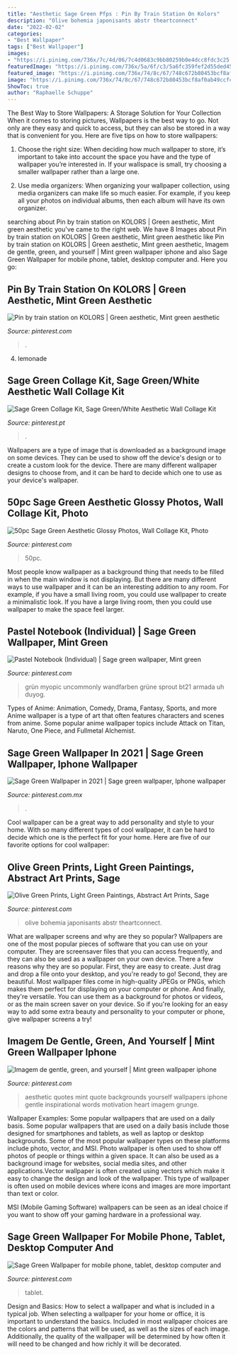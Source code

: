 ```yaml
---
title: "Aesthetic Sage Green Pfps : Pin By Train Station On Kolors"
description: "Olive bohemia japonisants abstr theartconnect"
date: "2022-02-02"
categories:
- "Best Wallpaper"
tags: ["Best Wallpaper"]
images:
- "https://i.pinimg.com/736x/7c/4d/06/7c4d0683c9bb80259b0e4dcc8fdc3c25.jpg"
featuredImage: "https://i.pinimg.com/736x/5a/6f/c3/5a6fc359fef2d55ded4561a2aa3c9e52.jpg"
featured_image: "https://i.pinimg.com/736x/74/8c/67/748c672b80453bcf8af0ab49ccfcfaf8.jpg"
image: "https://i.pinimg.com/736x/74/8c/67/748c672b80453bcf8af0ab49ccfcfaf8.jpg"
ShowToc: true
author: "Raphaelle Schuppe"
---
```



The Best Way to Store Wallpapers: A Storage Solution for Your Collection
When it comes to storing pictures, Wallpapers is the best way to go. Not only are they easy and quick to access, but they can also be stored in a way that is convenient for you. Here are five tips on how to store wallpapers:
1) Choose the right size: When deciding how much wallpaper to store, it’s important to take into account the space you have and the type of wallpaper you’re interested in. If your wallspace is small, try choosing a smaller wallpaper rather than a large one.

2) Use media organizers: When organizing your wallpaper collection, using media organizers can make life so much easier. For example, if you keep all your photos on individual albums, then each album will have its own organizer.

	

		
searching about Pin by train station on KOLORS | Green aesthetic, Mint green aesthetic you've came to the right web. We have 8 Images about Pin by train station on KOLORS | Green aesthetic, Mint green aesthetic like Pin by train station on KOLORS | Green aesthetic, Mint green aesthetic, Imagem de gentle, green, and yourself | Mint green wallpaper iphone and also Sage Green Wallpaper for mobile phone, tablet, desktop computer and. Here you go:
		
    
## Pin By Train Station On KOLORS | Green Aesthetic, Mint Green Aesthetic

<img loading=lazy src="https://i.pinimg.com/736x/9e/5a/c0/9e5ac0b9fd5a32d77472bb6f55f3b520.jpg" onerror="this.onerror=null;this.src='https://tse2.mm.bing.net/th?id=OIP.wHyRgLWcezb09jj6DR4mJwHaJu&amp;pid=15.1';" alt="Pin by train station on KOLORS | Green aesthetic, Mint green aesthetic">

_Source: pinterest.com_

>. 

	

4. lemonade 

    
## Sage Green Collage Kit, Sage Green/White Aesthetic Wall Collage Kit

<img loading=lazy src="https://i.pinimg.com/736x/88/c0/8a/88c08a543cf44c67d749f2320b209fa3.jpg" onerror="this.onerror=null;this.src='https://tse2.mm.bing.net/th?id=OIP.VQZkd6JzMfvrvTNjyWoL8AHaLH&amp;pid=15.1';" alt="Sage Green Collage Kit, Sage Green/White Aesthetic Wall Collage Kit">

_Source: pinterest.pt_

>. 

	

Wallpapers are a type of image that is downloaded as a background image on some devices. They can be used to show off the device's design or to create a custom look for the device. There are many different wallpaper designs to choose from, and it can be hard to decide which one to use as your device's wallpaper.

    
## 50pc Sage Green Aesthetic Glossy Photos, Wall Collage Kit, Photo

<img loading=lazy src="https://i.pinimg.com/736x/74/8c/67/748c672b80453bcf8af0ab49ccfcfaf8.jpg" onerror="this.onerror=null;this.src='https://tse2.mm.bing.net/th?id=OIP.otuLmxhnf9UxXf2pXMstLwHaHa&amp;pid=15.1';" alt="50pc Sage Green Aesthetic Glossy Photos, Wall Collage Kit, Photo">

_Source: pinterest.com_

>50pc. 

	

Most people know wallpaper as a background thing that needs to be filled in when the main window is not displaying. But there are many different ways to use wallpaper and it can be an interesting addition to any room. For example, if you have a small living room, you could use wallpaper to create a minimalistic look. If you have a large living room, then you could use wallpaper to make the space feel larger.

    
## Pastel Notebook (Individual) | Sage Green Wallpaper, Mint Green

<img loading=lazy src="https://i.pinimg.com/736x/7b/64/06/7b64069ad0f0471814739c7e36071d94.jpg" onerror="this.onerror=null;this.src='https://tse2.mm.bing.net/th?id=OIP.CBx_gqaTGv0Tix7aGi1QbwHaJ3&amp;pid=15.1';" alt="Pastel Notebook (Individual) | Sage green wallpaper, Mint green">

_Source: pinterest.com_

>grün myopic uncommonly wandfarben grüne sprout bt21 armada uh duyog. 

	

Types of Anime: Animation, Comedy, Drama, Fantasy, Sports, and more
Anime wallpaper is a type of art that often features characters and scenes from anime. Some popular anime wallpaper topics include Attack on Titan, Naruto, One Piece, and Fullmetal Alchemist.

    
## Sage Green Wallpaper In 2021 | Sage Green Wallpaper, Iphone Wallpaper

<img loading=lazy src="https://i.pinimg.com/736x/7c/4d/06/7c4d0683c9bb80259b0e4dcc8fdc3c25.jpg" onerror="this.onerror=null;this.src='https://tse4.mm.bing.net/th?id=OIP.z0063T60gaQCpKuz0-oG8gHaNK&amp;pid=15.1';" alt="Sage Green Wallpaper in 2021 | Sage green wallpaper, Iphone wallpaper">

_Source: pinterest.com.mx_

>. 

	

Cool wallpaper can be a great way to add personality and style to your home. With so many different types of cool wallpaper, it can be hard to decide which one is the perfect fit for your home. Here are five of our favorite options for cool wallpaper: 

    
## Olive Green Prints, Light Green Paintings, Abstract Art Prints, Sage

<img loading=lazy src="https://i.pinimg.com/736x/5a/6f/c3/5a6fc359fef2d55ded4561a2aa3c9e52.jpg" onerror="this.onerror=null;this.src='https://tse2.mm.bing.net/th?id=OIP.c9689xKyEmzwNL9PlrAllQHaKG&amp;pid=15.1';" alt="Olive Green Prints, Light Green Paintings, Abstract Art Prints, Sage">

_Source: pinterest.com_

>olive bohemia japonisants abstr theartconnect. 

	

What are wallpaper screens and why are they so popular?
Wallpapers are one of the most popular pieces of software that you can use on your computer. They are screensaver files that you can access frequently, and they can also be used as a wallpaper on your own device. There a few reasons why they are so popular. First, they are easy to create. Just drag and drop a file onto your desktop, and you're ready to go! Second, they are beautiful. Most wallpaper files come in high-quality JPEGs or PNGs, which makes them perfect for displaying on your computer or phone. And finally, they're versatile. You can use them as a background for photos or videos, or as the main screen saver on your device. So if you're looking for an easy way to add some extra beauty and personality to your computer or phone, give wallpaper screens a try!

    
## Imagem De Gentle, Green, And Yourself | Mint Green Wallpaper Iphone

<img loading=lazy src="https://i.pinimg.com/736x/1e/0d/28/1e0d2861bfcb5ca52877a9a121002a90.jpg" onerror="this.onerror=null;this.src='https://tse1.mm.bing.net/th?id=OIP.CncmB6Mvd64lm0XdvsXXLQHaNK&amp;pid=15.1';" alt="Imagem de gentle, green, and yourself | Mint green wallpaper iphone">

_Source: pinterest.com_

>aesthetic quotes mint quote backgrounds yourself wallpapers iphone gentle inspirational words motivation heart imagem grunge. 

	

Wallpaper Examples: Some popular wallpapers that are used on a daily basis.
Some popular wallpapers that are used on a daily basis include those designed for smartphones and tablets, as well as laptop or desktop backgrounds. Some of the most popular wallpaper types on these platforms include photo, vector, and MSI. 
Photo wallpaper is often used to show off photos of people or things within a given space. It can also be used as a background image for websites, social media sites, and other applications.Vector wallpaper is often created using vectors which make it easy to change the design and look of the wallpaper. This type of wallpaper is often used on mobile devices where icons and images are more important than text or color. 

MSI (Mobile Gaming Software) wallpapers can be seen as an ideal choice if you want to show off your gaming hardware in a professional way.

    
## Sage Green Wallpaper For Mobile Phone, Tablet, Desktop Computer And

<img loading=lazy src="https://i.pinimg.com/736x/9d/9e/b3/9d9eb3ead1e02fe494043d30868b10ba.jpg" onerror="this.onerror=null;this.src='https://tse1.mm.bing.net/th?id=OIP.AY6IAxJuC1jhxJNqlP2WewHaMf&amp;pid=15.1';" alt="Sage Green Wallpaper for mobile phone, tablet, desktop computer and">

_Source: pinterest.com_

>tablet. 

	

Design and Basics: How to select a wallpaper and what is included in a typical job.
When selecting a wallpaper for your home or office, it is important to understand the basics. Included in most wallpaper choices are the colors and patterns that will be used, as well as the sizes of each image. Additionally, the quality of the wallpaper will be determined by how often it will need to be changed and how richly it will be decorated.

